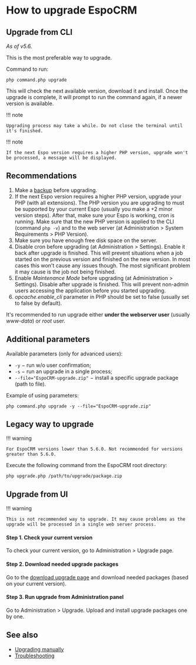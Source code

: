 # How to upgrade EspoCRM

## Upgrade from CLI

*As of v5.6.*

This is the most preferable way to upgrade.

Command to run:

```
php command.php upgrade
```

This will check the next available version, download it and install. Once the upgrade is complete, it will prompt to run the command again, if a newer version is available.

!!! note

    Upgrading process may take a while. Do not close the terminal until it's finished.

!!! note

    If the next Espo version requires a higher PHP version, upgrade won't be processed, a message will be displayed.

## Recommendations

1. Make a [backup](backup-and-restore.md) before upgrading.
2. If the next Espo version requires a higher PHP version, upgrade your PHP (with all extensions). The PHP version you are upgrading to must be supported by your current Espo (usually you make a +2 minor version steps). After that, make sure your Espo is working, cron is running. Make sure that the new PHP version is applied to the CLI (command `php -v`) and to the web server (at Administration > System Requirements > PHP Version).
3. Make sure you have enough free disk space on the server.
4. Disable cron before upgrading (at Administration > Settings). Enable it back after upgrade is finished. This will prevent situations when a job started on the previous version and finished on the new version. In most cases this won't cause any issues though. The most significant problem it may cause is the job not being finished.
5. Enable *Maintenance Mode* before upgrading (at Administration > Settings). Disable after upgrade is finished. This will prevent non-admin users accessing the application before you started upgrading.
6. *opcache.enable_cli* parameter in PHP should be set to false (usually set to false by default).

It's recommended to run upgrade either **under the webserver user** (usually *www-data*) or *root* user.

## Additional parameters

Available parameters (only for advanced users):

- `-y` − run w/o user confirmation;
- `-s` − run an upgrade in a single process;
- `--file="EspoCRM-upgrade.zip"` − install a specific upgrade package (path to file).

Example of using parameters:

```
php command.php upgrade -y --file="EspoCRM-upgrade.zip"
```

## Legacy way to upgrade

!!! warning

    For EspoCRM versions lower than 5.6.0. Not recommended for versions greater than 5.6.0.

Execute the following command from the EspoCRM root directory:

```
php upgrade.php /path/to/upgrade/package.zip
```

## Upgrade from UI

!!! warning

    This is not recommended way to upgrade. It may cause problems as the upgrade will be processed in a single web server process.

#### Step 1. Check your current version

To check your current version, go to Administration > Upgrade page.

#### Step 2. Download needed upgrade packages

Go to the [download upgrade page](https://www.espocrm.com/download/upgrades/) and download needed packages (based on your current version).

#### Step 3. Run upgrade from Administration panel

Go to Administration > Upgrade. Upload and install upgrade packages one by one.

## See also

* [Upgrading manually](upgrading-manually.md)
* [Troubleshooting](troubleshooting.md)

